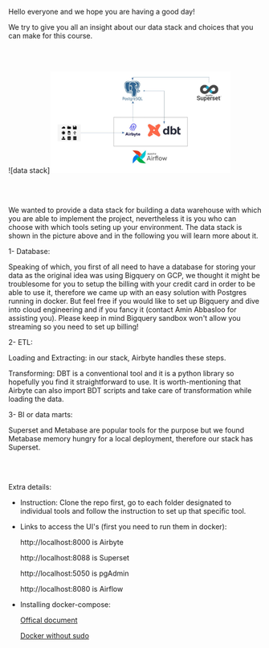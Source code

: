 Hello everyone and we hope you are having a good day!

We try to give you all an insight about our data stack and choices that you can make for this course.

<br />
<br />



![data stack]<img src="./datastack.jpg"  width="360">



<br />
<br />

We wanted to provide a data stack for building a data warehouse with which you are able to implement the project, nevertheless it is you who can choose with which tools seting up your environment. The data stack is shown in the picture above and in the following you will learn more about it.

1- Database:
  
  Speaking of which, you first of all need to have a database for storing your data as the original idea was using Bigquery on GCP, we thought it might be troublesome for you to setup the billing with your credit card in order to be able to use it, therefore we came up with an easy solution with Postgres running in docker. But feel free if you would like to set up Bigquery and dive into cloud engineering and if you fancy it (contact Amin Abbasloo for assisting you). Please keep in mind Bigquery sandbox won't allow you streaming so you need to set up billing!

2- ETL:
  
  Loading and Extracting: in our stack, Airbyte handles these steps.
  
  Transforming: DBT is a conventional tool and it is a python library so hopefully you find it straightforward to use. It is worth-mentioning that Airbyte can also import BDT scripts and take care of transformation while loading the data.
  
3- BI or data marts:
  
  Superset and Metabase are popular tools for the purpose but we found Metabase memory hungry for a local deployment, therefore our stack has Superset.  

<br />
<br />

Extra details:

- Instruction: Clone the repo first, go to each folder designated to individual tools and follow the instruction to set up that specific tool.

- Links to access the UI's (first you need to run them in docker):
  
  http://localhost:8000 is Airbyte

  http://localhost:8088 is Superset

  http://localhost:5050 is pgAdmin

  http://localhost:8080 is Airflow

- Installing docker-compose:

  [Offical document](https://docs.docker.com/compose/install/)

  [Docker without sudo](https://www.youtube.com/watch?v=VjUbSe8ONhs)


